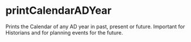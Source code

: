 # printCalendarADYear
Prints the Calendar of any AD year in past, present or future.
Important for Historians and for planning events for the future.
